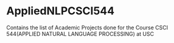 # AppliedNLPCSCI544
Contains the list of Academic Projects done for the Course CSCI 544(APPLIED NATURAL LANGUAGE PROCESSING) at USC
